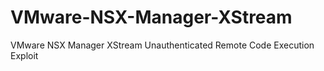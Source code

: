 # VMware-NSX-Manager-XStream
VMware NSX Manager XStream Unauthenticated Remote Code Execution Exploit 
